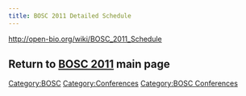 ```yaml
---
title: BOSC 2011 Detailed Schedule
---
```


<http://open-bio.org/wiki/BOSC_2011_Schedule>

Return to **[ BOSC 2011](BOSC_2011 "wikilink")** main page
----------------------------------------------------------

<Category:BOSC> <Category:Conferences> [Category:BOSC
Conferences](Category:BOSC_Conferences "wikilink")
